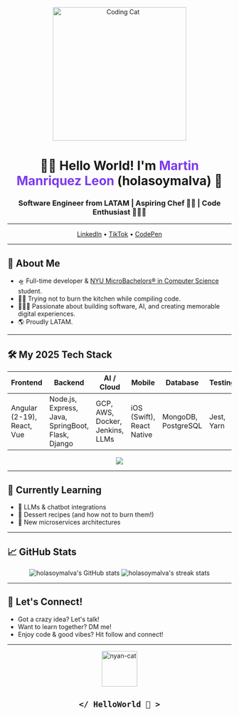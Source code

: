 <!-- Animated banner or featured image -->
<p align="center">
  <img src="https://media.giphy.com/media/26ufnwz3wDUli7GU0/giphy.gif" width="300" alt="Coding Cat"/>
</p>

<h1 align="center">👋🏼 Hello World! I'm <span style="color:#7c3aed;">Martin Manriquez Leon</span> (holasoymalva) 🦄</h1>
<h3 align="center">Software Engineer from LATAM | Aspiring Chef 👨‍🍳 | Code Enthusiast 🧑🏽‍💻</h3>

---

<p align="center">
  <a href="https://www.linkedin.com/in/martin-manriquez/">LinkedIn</a> •
  <a href="https://www.tiktok.com/@holasoymalva">TikTok</a> •
  <a href="https://codepen.io/malvabombom">CodePen</a>
</p>

---

## 🚀 About Me

- 🛸 Full-time developer & [NYU MicroBachelors® in Computer Science](https://www.sps.nyu.edu/homepage/academics/divisions-and-departments/division-of-applied-undergraduate-studies/credit-for-nyux-microbachelors-programs.html) student.
- 👨‍🍳 Trying not to burn the kitchen while compiling code.
- 🧑🏽‍💻 Passionate about building software, AI, and creating memorable digital experiences.
- 🌎 Proudly LATAM.

---

## 🛠️ My 2025 Tech Stack

| Frontend                  | Backend                | AI / Cloud         | Mobile         | Database      | Testing    |
|---------------------------|------------------------|--------------------|---------------|--------------|------------|
| Angular (2-19), React, Vue| Node.js, Express, Java, SpringBoot, Flask, Django | GCP, AWS, Docker, Jenkins, LLMs | iOS (Swift), React Native | MongoDB, PostgreSQL | Jest, Yarn |

<div align="center">
  <img src="https://skillicons.dev/icons?i=js,ts,py,java,swift,html,css,react,angular,nodejs,docker,aws,gcp,mongodb,postgres,vue,spring,jenkins" />
</div>

---

## 🌱 Currently Learning

- 🤖 LLMs & chatbot integrations
- 🍰 Dessert recipes (and how not to burn them!)
- 🧩 New microservices architectures

---

## 📈 GitHub Stats

<p align="center">
  <img src="https://github-readme-stats.vercel.app/api?username=holasoymalva&show_icons=true&theme=radical" alt="holasoymalva's GitHub stats" />
  <img src="https://github-readme-streak-stats.herokuapp.com/?user=holasoymalva&theme=radical" alt="holasoymalva's streak stats" />
</p>

---

## 🦄 Let's Connect!

- Got a crazy idea? Let's talk!
- Want to learn together? DM me!
- Enjoy code & good vibes? Hit follow and connect!

---

<p align="center">
  <img src="http://www.nyan.cat/cats/original.gif" width="80" alt="nyan-cat"/>
</p>

<h2 align="center"><code>&lt;/ HelloWorld 🖖 &gt;</code></h2>
